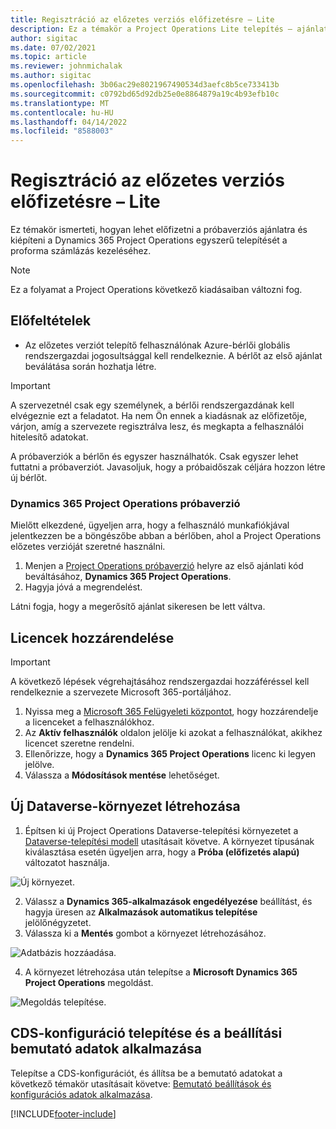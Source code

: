 ```yaml
---
title: Regisztráció az előzetes verziós előfizetésre – Lite
description: Ez a témakör a Project Operations Lite telepítés – ajánlattól proforma számlázásig alkalmazásra való regisztrálással és annak telepítésével kapcsolatos információkat tartalmaz.
author: sigitac
ms.date: 07/02/2021
ms.topic: article
ms.reviewer: johnmichalak
ms.author: sigitac
ms.openlocfilehash: 3b06ac29e8021967490534d3aefc8b5ce733413b
ms.sourcegitcommit: c0792bd65d92db25e0e8864879a19c4b93efb10c
ms.translationtype: MT
ms.contentlocale: hu-HU
ms.lasthandoff: 04/14/2022
ms.locfileid: "8588003"
---
```

# <a name="sign-up-for-a-preview-subscription---lite"></a>Regisztráció az előzetes verziós előfizetésre – Lite 

Ez témakör ismerteti, hogyan lehet előfizetni a próbaverziós ajánlatra és kiépíteni a Dynamics 365 Project Operations egyszerű telepítését a proforma számlázás kezeléséhez.

> [!NOTE]
> Ez a folyamat a Project Operations következő kiadásaiban változni fog.

## <a name="prerequisites"></a>Előfeltételek
- Az előzetes verziót telepítő felhasználónak Azure-bérlői globális rendszergazdai jogosultsággal kell rendelkeznie. A bérlőt az első ajánlat beválátása során hozhatja létre.

> [!IMPORTANT]
> A szervezetnél csak egy személynek, a bérlői rendszergazdának kell elvégeznie ezt a feladatot. Ha nem Ön ennek a kiadásnak az előfizetője, várjon, amíg a szervezete regisztrálva lesz, és megkapta a felhasználói hitelesítő adatokat.
> 
> A próbaverziók a bérlőn és egyszer használhatók. Csak egyszer lehet futtatni a próbaverziót. Javasoljuk, hogy a próbaidőszak céljára hozzon létre új bérlőt.

### <a name="dynamics-365-project-operations-trial"></a>Dynamics 365 Project Operations próbaverzió 

Mielőtt elkezdené, ügyeljen arra, hogy a felhasználó munkafiókjával jelentkezzen be a böngészőbe abban a bérlőben, ahol a Project Operations előzetes verzióját szeretné használni.

1. Menjen a [Project Operations próbaverzió](https://aka.ms/try-po) helyre az első ajánlati kód beváltásához, **Dynamics 365 Project Operations**.
2. Hagyja jóvá a megrendelést.

  Látni fogja, hogy a megerősítő ajánlat sikeresen be lett váltva.

## <a name="assign-licenses"></a>Licencek hozzárendelése

> [!IMPORTANT]
> A következő lépések végrehajtásához rendszergazdai hozzáféréssel kell rendelkeznie a szervezete Microsoft 365-portáljához.


1. Nyissa meg a [Microsoft 365 Felügyeleti központot](https://portal.office.com/), hogy hozzárendelje a licenceket a felhasználókhoz.
2. Az **Aktív felhasználók** oldalon jelölje ki azokat a felhasználókat, akikhez licencet szeretne rendelni.
3. Ellenőrizze, hogy a **Dynamics 365 Project Operations** licenc ki legyen jelölve. 
4. Válassza a **Módosítások mentése** lehetőséget.

## <a name="create-a-new-dataverse-environment"></a>Új Dataverse-környezet létrehozása

1. Építsen ki új Project Operations Dataverse-telepítési környezetet a [Dataverse-telepítési modell](lite-deployment.md) utasításait követve. A környezet típusának kiválasztása esetén ügyeljen arra, hogy a **Próba (előfizetés alapú)** változatot használja.

  ![Új környezet.](./media/19CreateEnvironment.png)

2. Válassz a **Dynamics 365-alkalmazások engedélyezése** beállítást, és hagyja üresen az **Alkalmazások automatikus telepítése** jelölőnégyzetet.  
3. Válassza ki a **Mentés** gombot a környezet létrehozásához.

  ![Adatbázis hozzáadása.](./media/20CreateEnvironment1.png)

4. A környezet létrehozása után telepítse a **Microsoft Dynamics 365 Project Operations** megoldást. 

![Megoldás telepítése.](./media/21InstallSolution.png)

## <a name="install-a-cds-configuration-and-setup-demo-data"></a>CDS-konfiguráció telepítése és a beállítási bemutató adatok alkalmazása

Telepítse a CDS-konfigurációt, és állítsa be a bemutató adatokat a következő témakör utasításait követve: [Bemutató beállítások és konfigurációs adatok alkalmazása](lite-apply-demo-setup-config-data.md).


[!INCLUDE[footer-include](../includes/footer-banner.md)]
